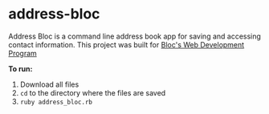 # address-bloc

Address Bloc is a command line address book app for saving and accessing contact information. This project was built for [Bloc's Web Development Program](https://www.bloc.io/web-developer-career-track)

**To run:**
1. Download all files
2. `cd` to the directory where the files are saved
3. `ruby address_bloc.rb`
